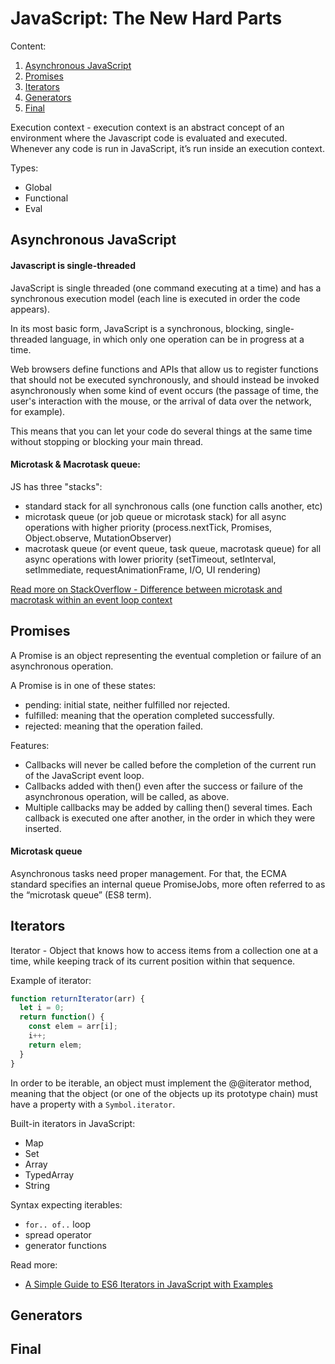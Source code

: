 # JavaScript: The New Hard Parts

Content:
1. [Asynchronous JavaScript](#asynchronous-javascript)
2. [Promises](#promises)
3. [Iterators](#iterators)
4. [Generators](#generators)
5. [Final](#final)

Execution context - execution context is an abstract concept 
of an environment where the Javascript code is evaluated 
and executed. Whenever any code is run in JavaScript, 
it’s run inside an execution context.

Types: 
- Global
- Functional
- Eval

## Asynchronous JavaScript

#### Javascript is single-threaded

JavaScript is single threaded (one command executing at a time)
and has a synchronous execution model (each line is executed 
in order the code appears).

In its most basic form, JavaScript is a synchronous, blocking, 
single-threaded language, in which only one operation can be in progress 
at a time. 

Web browsers define functions and APIs that allow us 
to register functions that should not be executed synchronously, 
and should instead be invoked asynchronously when some kind of 
event occurs (the passage of time, the user's interaction with 
the mouse, or the arrival of data over the network, for example). 

This means that you can let your code do several things at the same 
time without stopping or blocking your main thread.

#### Microtask & Macrotask queue:

JS has three "stacks":

- standard stack for all synchronous calls (one function calls another, etc)
- microtask queue (or job queue or microtask stack) for all async operations 
with higher priority (process.nextTick, Promises, Object.observe, MutationObserver)
- macrotask queue (or event queue, task queue, macrotask queue) for all
 async operations with lower priority (setTimeout, setInterval, 
 setImmediate, requestAnimationFrame, I/O, UI rendering)

[Read more on StackOverflow - Difference between microtask and macrotask within an event loop context
](https://stackoverflow.com/questions/25915634/difference-between-microtask-and-macrotask-within-an-event-loop-context)

## Promises

A Promise is an object representing the eventual completion or 
failure of an asynchronous operation.

A Promise is in one of these states:

- pending: initial state, neither fulfilled nor rejected.
- fulfilled: meaning that the operation completed successfully.
- rejected: meaning that the operation failed.

Features:
- Callbacks will never be called before the completion of the current run
 of the JavaScript event loop.
- Callbacks added with then() even after the success or failure of the 
asynchronous operation, will be called, as above.
- Multiple callbacks may be added by calling then() several times. 
Each callback is executed one after another, in the order 
in which they were inserted.

#### Microtask queue

Asynchronous tasks need proper management. For that, the ECMA 
standard specifies an internal queue PromiseJobs, more often 
referred to as the “microtask queue” (ES8 term).

## Iterators

Iterator - Object that knows how to access items from a collection one 
at a time, while keeping track of its current position within that sequence.

Example of iterator:
```js
function returnIterator(arr) {
  let i = 0;
  return function() {
    const elem = arr[i];
    i++;
    return elem;
  }
}
```

In order to be iterable, an object must implement the @@iterator method,
meaning that the object (or one of the objects up its prototype chain)
must have a property with a `Symbol.iterator`.

Built-in iterators in JavaScript:
- Map
- Set
- Array
- TypedArray
- String

Syntax expecting iterables:
- `for.. of..` loop
- spread operator
- generator functions

Read more:
- [A Simple Guide to ES6 Iterators in JavaScript with Examples](https://codeburst.io/a-simple-guide-to-es6-iterators-in-javascript-with-examples-189d052c3d8e)

## Generators

## Final


